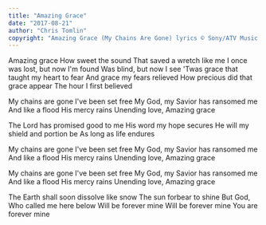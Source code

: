 ```yaml
---
title: "Amazing Grace"
date: "2017-08-21"
author: "Chris Tomlin"
copyright: "Amazing Grace (My Chains Are Gone) lyrics © Sony/ATV Music Publishing LLC"
---
```


Amazing grace
How sweet the sound
That saved a wretch like me
I once was lost, but now I'm found
Was blind, but now I see
'Twas grace that taught my heart to fear
And grace my fears relieved
How precious did that grace appear
The hour I first believed

My chains are gone
I've been set free
My God, my Savior has ransomed me
And like a flood His mercy rains
Unending love, Amazing grace

The Lord has promised good to me
His word my hope secures
He will my shield and portion be
As long as life endures

My chains are gone
I've been set free
My God, my Savior has ransomed me
And like a flood His mercy rains
Unending love, Amazing grace

My chains are gone
I've been set free
My God, my Savior has ransomed me
And like a flood His mercy rains
Unending love, Amazing grace

The Earth shall soon dissolve like snow
The sun forbear to shine
But God, Who called me here below
Will be forever mine
Will be forever mine
You are forever mine
